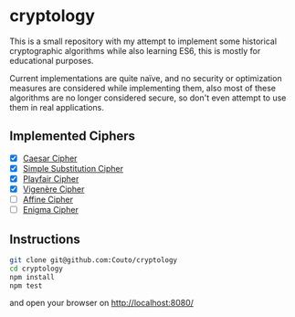 # cryptology

This is a small repository with my attempt to implement some historical cryptographic algorithms while also learning ES6, this is mostly for educational purposes.

Current implementations are quite naïve, and no security or optimization measures are considered while implementing them, also most of these algorithms are no longer considered secure, so don't even attempt to use them in real applications.

## Implemented Ciphers
 * [x] [Caesar Cipher](https://en.wikipedia.org/wiki/Caesar_cipher)
 * [x] [Simple Substitution Cipher](https://en.wikipedia.org/wiki/Substitution_cipher)
 * [x] [Playfair Cipher](https://en.wikipedia.org/wiki/Playfair_cipher)
 * [x] [Vigenère Cipher](https://en.wikipedia.org/wiki/Viginere_cipher)
 * [ ] [Affine Cipher]()
 * [ ] [Enigma Cipher]()

## Instructions

```bash
git clone git@github.com:Couto/cryptology
cd cryptology
npm install
npm test
```

and open your browser on [http://localhost:8080/](http://localhost:8080/)
